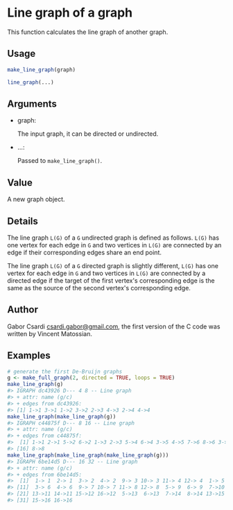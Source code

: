 # Line graph of a graph

This function calculates the line graph of another graph.

## Usage

``` r
make_line_graph(graph)

line_graph(...)
```

## Arguments

- graph:

  The input graph, it can be directed or undirected.

- ...:

  Passed to `make_line_graph()`.

## Value

A new graph object.

## Details

The line graph `L(G)` of a `G` undirected graph is defined as follows.
`L(G)` has one vertex for each edge in `G` and two vertices in `L(G)`
are connected by an edge if their corresponding edges share an end
point.

The line graph `L(G)` of a `G` directed graph is slightly different,
`L(G)` has one vertex for each edge in `G` and two vertices in `L(G)`
are connected by a directed edge if the target of the first vertex's
corresponding edge is the same as the source of the second vertex's
corresponding edge.

## Author

Gabor Csardi <csardi.gabor@gmail.com>, the first version of the C code
was written by Vincent Matossian.

## Examples

``` r
# generate the first De-Bruijn graphs
g <- make_full_graph(2, directed = TRUE, loops = TRUE)
make_line_graph(g)
#> IGRAPH dc43926 D--- 4 8 -- Line graph
#> + attr: name (g/c)
#> + edges from dc43926:
#> [1] 1->1 3->1 1->2 3->2 2->3 4->3 2->4 4->4
make_line_graph(make_line_graph(g))
#> IGRAPH c44875f D--- 8 16 -- Line graph
#> + attr: name (g/c)
#> + edges from c44875f:
#>  [1] 1->1 2->1 5->2 6->2 1->3 2->3 5->4 6->4 3->5 4->5 7->6 8->6 3->7 4->7 7->8
#> [16] 8->8
make_line_graph(make_line_graph(make_line_graph(g)))
#> IGRAPH 6be14d5 D--- 16 32 -- Line graph
#> + attr: name (g/c)
#> + edges from 6be14d5:
#>  [1]  1-> 1  2-> 1  3-> 2  4-> 2  9-> 3 10-> 3 11-> 4 12-> 4  1-> 5  2-> 5
#> [11]  3-> 6  4-> 6  9-> 7 10-> 7 11-> 8 12-> 8  5-> 9  6-> 9  7->10  8->10
#> [21] 13->11 14->11 15->12 16->12  5->13  6->13  7->14  8->14 13->15 14->15
#> [31] 15->16 16->16
```
